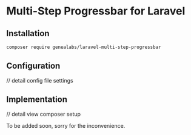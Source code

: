 # Multi-Step Progressbar for Laravel

## Installation
```sh
composer require genealabs/laravel-multi-step-progressbar
```

## Configuration
// detail config file settings

## Implementation
// detail view composer setup

To be added soon, sorry for the inconvenience.
